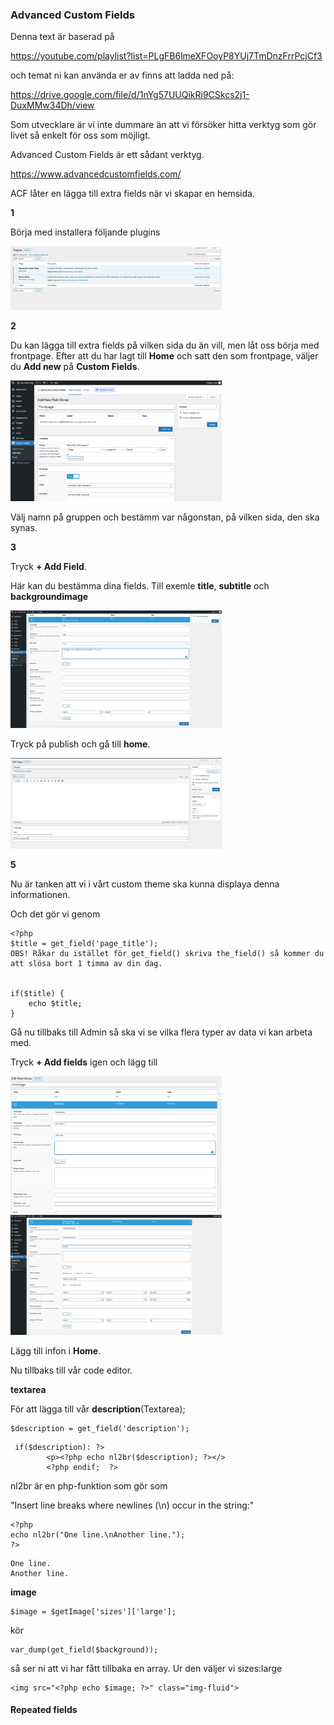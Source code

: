 ### Advanced Custom Fields

Denna text är baserad på 

https://youtube.com/playlist?list=PLgFB6lmeXFOoyP8YUj7TmDnzFrrPcjCf3

och temat ni kan använda er av finns att ladda ned på:

https://drive.google.com/file/d/1nYg57UUQikRi9CSkcs2j1-DuxMMw34Dh/view

Som utvecklare är vi inte dummare än att vi försöker hitta verktyg som gör livet så enkelt för oss som möjligt. 

Advanced Custom Fields är ett sådant verktyg.

https://www.advancedcustomfields.com/

ACF låter en lägga till extra fields när vi skapar en hemsida.

**1**

Börja med installera följande plugins



<img src="./assets/1.png" alt="1" style="zoom:33%;" />

**2**

Du kan lägga till extra fields på vilken sida du än vill, men låt oss börja med frontpage. Efter att du har lagt till **Home** och satt den som frontpage, väljer du **Add new** på **Custom Fields**.

<img src="./assets/2.png" alt="1" style="zoom:33%;" />

Välj namn på gruppen och bestämm var någonstan, på vilken sida, den ska synas.

**3**

Tryck **+ Add Field**.

Här kan du bestämma dina fields. Till exemle **title**, **subtitle** och **backgroundimage**

<img src="./assets/3.png" alt="1" style="zoom:33%;" />

Tryck på publish och gå till **home**.

<img src="./assets/4.png" alt="1" style="zoom:33%;" />

**5**

Nu är tanken att vi i vårt custom theme ska kunna displaya denna informationen.

Och det gör vi genom

```
<?php
$title = get_field('page_title');
OBS! Råkar du istället för get_field() skriva the_field() så kommer du att slösa bort 1 timma av din dag.


if($title) {
    echo $title;
}
```

Gå nu tillbaks till Admin så ska vi se vilka flera typer av data vi kan arbeta med.

Tryck **+ Add fields** igen och lägg till

<img src="./assets/5.png" alt="1" style="zoom:33%;" />

<img src="./assets/6.png" alt="1" style="zoom:33%;" />

Lägg till infon i **Home**.

Nu tillbaks till vår code editor.

**textarea**

För att lägga till vår **description**(Textarea);

```
$description = get_field('description');
```

```
 if($description): ?>
        <p><?php echo nl2br($description); ?></>
        <?php endif;  ?>
```

nl2br är en php-funktion som gör som

"Insert line breaks where newlines (\n) occur in the string:"

```
<?php
echo nl2br("One line.\nAnother line.");
?>
```

```
One line.
Another line.
```

**image**

```
$image = $getImage['sizes']['large'];
```

kör

```
var_dump(get_field($background));
```

så ser ni att vi har fått tillbaka en array. Ur den väljer vi sizes:large

```
<img src="<?php echo $image; ?>" class="img-fluid">
```

#### Repeated fields

